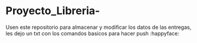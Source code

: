 # Proyecto_Libreria-

Usen este repositorio para almacenar y modificar los datos de las entregas, les dejo un txt con los comandos basicos para hacer push :happyface:
